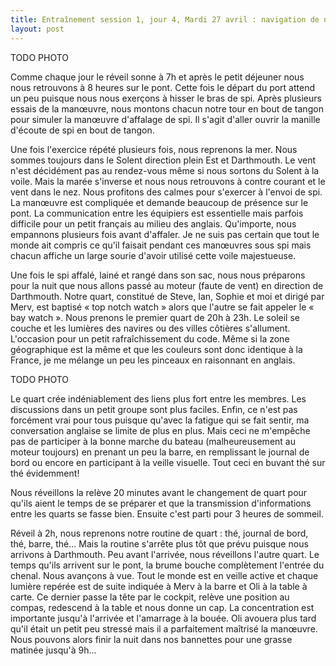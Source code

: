 ```yaml
---
title: Entraînement session 1, jour 4, Mardi 27 avril : navigation de nuit
layout: post
---
```


TODO PHOTO

Comme chaque jour le réveil sonne à 7h et après le petit déjeuner nous nous retrouvons à 8 heures sur le pont. Cette fois le départ du port attend un peu puisque nous nous exerçons à hisser le bras de spi. Après plusieurs essais de la manœuvre, nous montons chacun notre tour en bout de tangon pour simuler la manœuvre d'affalage de spi. Il s'agit d'aller ouvrir la manille d'écoute de spi en bout de tangon.

Une fois l'exercice répété plusieurs fois, nous reprenons la mer. Nous sommes toujours dans le Solent direction plein Est et Darthmouth. Le vent n'est décidément pas au rendez-vous même si nous sortons du Solent à la voile. Mais la marée s'inverse et nous nous retrouvons à contre courant et le vent dans le nez. Nous profitons des calmes pour s'exercer à l'envoi de spi. La manœuvre est compliquée et demande beaucoup de présence sur le pont. La communication entre les équipiers est essentielle mais parfois difficile pour un petit français au milieu des anglais. Qu'importe, nous empannons plusieurs fois avant d'affaler. Je ne suis pas certain que tout le monde ait compris ce qu'il faisait pendant ces manœuvres sous spi mais chacun affiche un large sourie d'avoir utilisé cette voile majestueuse.

Une fois le spi affalé, lainé et rangé dans son sac, nous nous préparons pour la nuit que nous allons passé au moteur (faute de vent) en direction de Darthmouth. Notre quart, constitué de Steve, Ian, Sophie et moi et dirigé par Merv, est baptisé « top notch watch » alors que l'autre se fait appeler le « bay watch ». Nous prenons le premier quart de 20h à 23h. Le soleil se couche et les lumières des navires ou des villes côtières s'allument. L'occasion pour un petit rafraîchissement du code. Même si la zone géographique est la même et que les couleurs sont donc identique à la France, je me mélange un peu les pinceaux en raisonnant en anglais.

TODO PHOTO

Le quart crée indéniablement des liens plus fort entre les membres. Les discussions dans un petit groupe sont plus faciles. Enfin, ce n'est pas forcément vrai pour tous puisque qu'avec la fatigue qui se fait sentir, ma conversation anglaise se limite de plus en plus. Mais ceci ne m'empêche pas de participer à la bonne marche du bateau (malheureusement au moteur toujours) en prenant un peu la barre, en remplissant le journal de bord ou encore en participant à la veille visuelle. Tout ceci en buvant thé sur thé évidemment!

Nous réveillons la relève 20 minutes avant le changement de quart pour qu'ils aient le temps de se préparer et que la transmission d'informations entre les quarts se fasse bien. Ensuite c'est parti pour 3 heures de sommeil.

Réveil à 2h, nous reprenons notre routine de quart : thé, journal de bord, thé, barre, thé... Mais la routine s'arrête plus tôt que prévu puisque nous arrivons à Darthmouth. Peu avant l'arrivée, nous réveillons l'autre quart. Le temps qu'ils arrivent sur le pont, la brume bouche complètement l'entrée du chenal. Nous avançons à vue. Tout le monde est en veille active et chaque lumière repérée est de suite indiquée à Merv à la barre et Oli à la table à carte. Ce dernier passe la tête par le cockpit, relève une position au compas, redescend à la table et nous donne un cap. La concentration est importante jusqu'à l'arrivée et l'amarrage à la bouée. Oli avouera plus tard qu'il était un petit peu stressé mais il a parfaitement maîtrisé la manœuvre. Nous pouvons alors finir la nuit dans nos bannettes pour une grasse matinée jusqu'à 9h...
